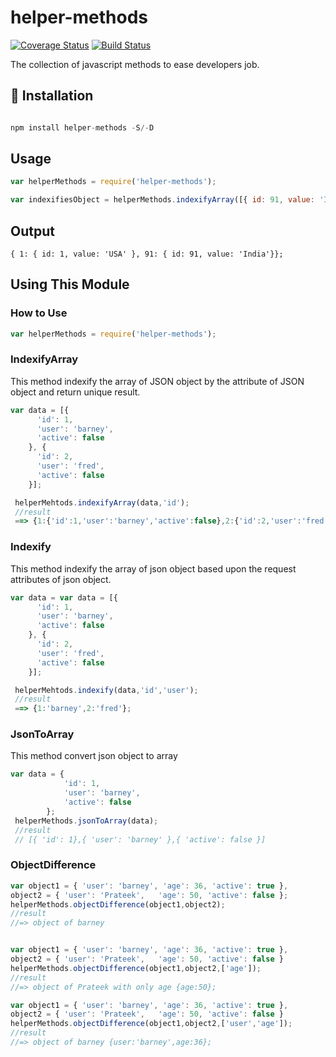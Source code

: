 # helper-methods

[![Coverage Status](https://coveralls.io/repos/github/prateekpronoc/helper-methods/badge.svg?branch=master)](https://coveralls.io/github/prateekpronoc/helper-methods?branch=master) [![Build Status](https://travis-ci.org/prateekpronoc/helper-methods.svg?branch=master)](https://travis-ci.org/prateekpronoc/helper-methods)


The collection of javascript methods to ease developers job.


## :electric_plug: Installation

```javascript

npm install helper-methods -S/-D

```

 ##  Usage

```javascript
var helperMethods = require('helper-methods');

var indexifiesObject = helperMethods.indexifyArray([{ id: 91, value: 'India' }, { id: 1, value: 'USA' }],'id');

```

## Output

```
{ 1: { id: 1, value: 'USA' }, 91: { id: 91, value: 'India'}};
```

## Using This Module

### How to Use

```javascript
var helperMethods = require('helper-methods');
```

### IndexifyArray

This method indexify the array of JSON object by the attribute of JSON object and return unique result.

```js
var data = [{
      'id': 1,
      'user': 'barney',
      'active': false
    }, {
      'id': 2,
      'user': 'fred',
      'active': false
    }];

 helperMehtods.indexifyArray(data,'id');
 //result
 ==> {1:{'id':1,'user':'barney','active':false},2:{'id':2,'user':'fred','active':false}}
```

### Indexify

This method indexify the array of json object based upon the request attributes of json object.

```js
var data = var data = [{
      'id': 1,
      'user': 'barney',
      'active': false
    }, {
      'id': 2,
      'user': 'fred',
      'active': false
    }];

 helperMehtods.indexify(data,'id','user');
 //result
 ==> {1:'barney',2:'fred'};
```

### JsonToArray

This method convert json object to array

```js
var data = {
            'id': 1,
            'user': 'barney',
            'active': false
        };
 helperMethods.jsonToArray(data);
 //result
 // [{ 'id': 1},{ 'user': 'barney' },{ 'active': false }]       
```

### ObjectDifference

```js
var object1 = { 'user': 'barney', 'age': 36, 'active': true },
object2 = { 'user': 'Prateek',   'age': 50, 'active': false };
helperMethods.objectDifference(object1,object2);
//result
//=> object of barney


var object1 = { 'user': 'barney', 'age': 36, 'active': true },
object2 = { 'user': 'Prateek',   'age': 50, 'active': false }
helperMethods.objectDifference(object1,object2,['age']);
//result
//=> object of Prateek with only age {age:50};

var object1 = { 'user': 'barney', 'age': 36, 'active': true },
object2 = { 'user': 'Prateek',   'age': 50, 'active': false }
helperMethods.objectDifference(object1,object2,['user','age']);
//result
//=> object of barney {user:'barney',age:36};
```